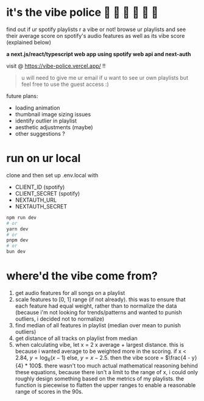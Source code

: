 # it's the vibe police 🚓 🚨 🚓 🚨 🚓 🚨

find out if ur spotify playlists r a vibe or not! browse ur playlists and see their average score on spotify's audio features as well as its vibe score (explained below)

**a next.js/react/typescript web app using spotify web api and next-auth**

visit @ <https://vibe-police.vercel.app/> !!

> u will need to give me ur email if u want to see ur own playlists but feel free to use the guest access :)

future plans:

- loading animation
- thumbnail image sizing issues
- identify outlier in playlist
- aesthetic adjustments (maybe)
- other suggestions ?

# run on ur local

clone and then set up .env.local with

- CLIENT_ID (spotify)
- CLIENT_SECRET (spotify)
- NEXTAUTH_URL
- NEXTAUTH_SECRET

```bash
npm run dev
# or
yarn dev
# or
pnpm dev
# or
bun dev
```

# where'd the vibe come from?

1. get audio features for all songs on a playlist
2. scale features to [0, 1] range (if not already). this was to ensure that each feature had equal weight, rather than to normalize the data (because i'm not looking for trends/patterns and wanted to punish outliers, i decided not to normalize)
3. find median of all features in playlist (median over mean to punish outliers)
4. get distance of all tracks on playlist from median
5. when calculating vibe, let x = 2 x average + largest distance. this is because i wanted average to be weighted more in the scoring. if x < 2.84, $y = \log_6 (x - 1)$ else, $y = x - 2.5$. then the vibe score = $\frac{4 - y}{4} * 100$. there wasn't too much actual mathematical reasoning behind these equations, because there isn't a limit to the range of x, i could only roughly design something based on the metrics of my playlists. the function is piecewise to flatten the upper ranges to enable a reasonable range of scores in the 90s.
